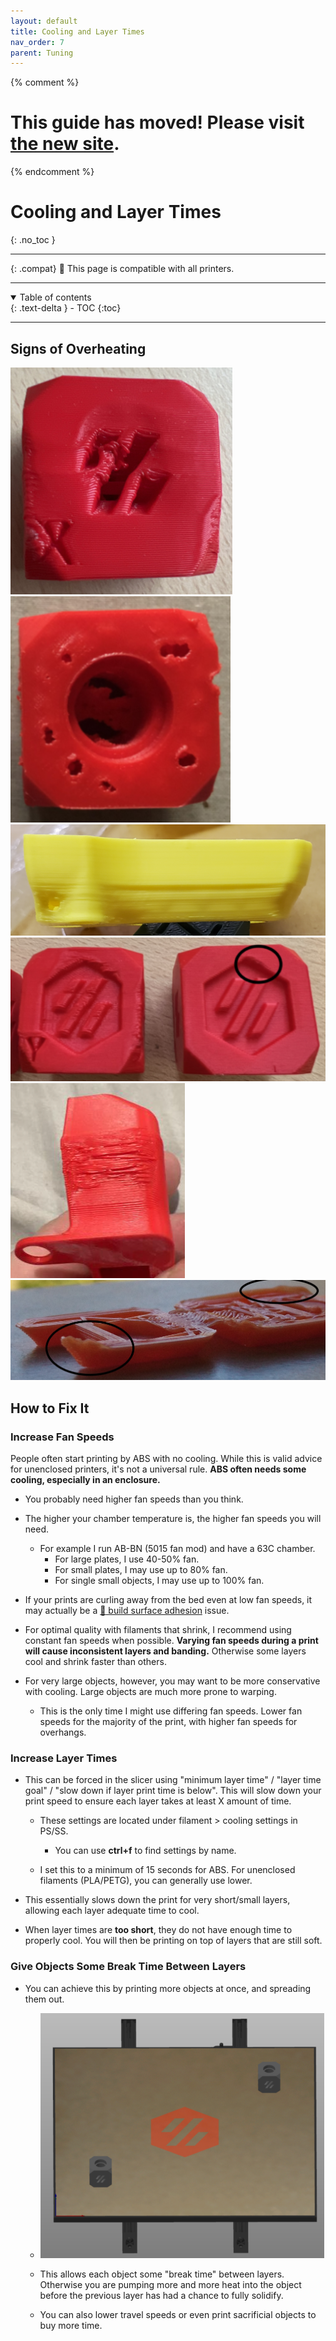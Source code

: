 ```yaml
---
layout: default
title: Cooling and Layer Times
nav_order: 7
parent: Tuning
---
```

{% comment %} 
# This guide has moved! Please visit [the new site](https://ellis3dp.com/Print-Tuning-Guide/).
{% endcomment %}
# Cooling and Layer Times
{: .no_toc }

---

{: .compat}
:dizzy: This page is compatible with all printers.

---
<details open markdown="block">
  <summary>
    Table of contents
  </summary>
  {: .text-delta }
- TOC
{:toc}
</details>

---
## Signs of Overheating
![](./images/cooling_and_layer_times/Overheating-1.png) ![](./images/cooling_and_layer_times/Overheating-4.png) 
![](./images/cooling_and_layer_times/Overheating-2.png) 
![](./images/cooling_and_layer_times/Overheating-3.png) 
![](./images/cooling_and_layer_times/Overheating-5.png) 
![](./images/cooling_and_layer_times/Overheating-6.jpg) 
## How to Fix It
### Increase Fan Speeds
People often start printing by ABS with no cooling. While this is valid advice for unenclosed printers, it's not a universal rule. **ABS often needs some cooling, especially in an enclosure.**
- You probably need higher fan speeds than you think. 

- The higher your chamber temperature is, the higher fan speeds you will need.
    - For example I run AB-BN (5015 fan mod) and have a 63C chamber.
        - For large plates, I use 40-50% fan.
        - For small plates, I may use up to 80% fan.
        - For single small objects, I may use up to 100% fan.

- If your prints are curling away from the bed even at low fan speeds, it may actually be a [:page_facing_up: build surface adhesion](./build_surface_adhesion.md) issue.

- For optimal quality with filaments that shrink, I recommend using constant fan speeds when possible. **Varying fan speeds during a print will cause inconsistent layers and banding.** Otherwise some layers cool and shrink faster than others.

- For very large objects, however, you may want to be more conservative with cooling. Large objects are much more prone to warping.

    - This is the only time I might use differing fan speeds. Lower fan speeds for the majority of the print, with higher fan speeds for overhangs.

### Increase Layer Times
- This can be forced in the slicer using "minimum layer time" / "layer time goal" / "slow down if layer print time is below". This will slow down your print speed to ensure each layer takes at least X amount of time.

    - These settings are located under filament > cooling settings in PS/SS. 

        - You can use **ctrl+f** to find settings by name.

    - I set this to a minimum of 15 seconds for ABS. For unenclosed filaments (PLA/PETG), you can generally use lower.

- This essentially slows down the print for very short/small layers, allowing each layer adequate time to cool.

- When layer times are **too short**, they do not have enough time to properly cool. You will then be printing on top of layers that are still soft.

### Give Objects Some Break Time Between Layers
- You can achieve this by printing more objects at once, and spreading them out.
    - ![](./images/cooling_and_layer_times/Cooling-Spread.png) 

    - This allows each object some "break time" between layers. Otherwise you are pumping more and more heat into the object before the previous layer has had a chance to fully solidify.


    - You can also lower travel speeds or even print sacrificial objects to buy more time.

